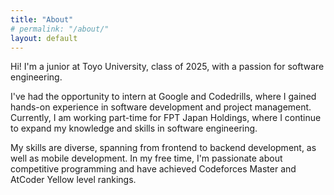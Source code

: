 ```yaml
---
title: "About"
# permalink: "/about/"
layout: default
---
```

Hi! I'm a junior at Toyo University, class of 2025, with a passion for software engineering.

I've had the opportunity to intern at Google and Codedrills, where I gained hands-on experience in software development and project management. Currently, I am working part-time for FPT Japan Holdings, where I continue to expand my knowledge and skills in software engineering.

My skills are diverse, spanning from frontend to backend development, as well as mobile development. In my free time, I'm passionate about competitive programming and have achieved Codeforces Master and AtCoder Yellow level rankings.